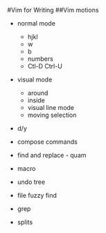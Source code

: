#Vim for Writing 
##Vim motions
* normal mode   
    * hjkl
    * w
    * b
    * numbers
    * Ctl-D Ctrl-U

* visual mode
    * around
    * inside
    * visual line mode
    * moving selection

* d/y
* compose commands
* find and replace - quam
* macro
* undo tree
* file fuzzy find
* grep
* splits
